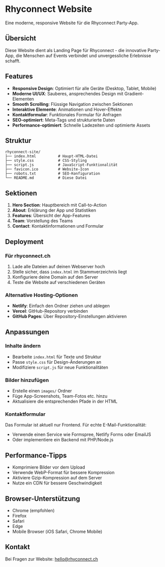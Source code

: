 # Rhyconnect Website

Eine moderne, responsive Website für die Rhyconnect Party-App.

## Übersicht

Diese Website dient als Landing Page für Rhyconnect - die innovative Party-App, die Menschen auf Events verbindet und unvergessliche Erlebnisse schafft.

## Features

- **Responsive Design**: Optimiert für alle Geräte (Desktop, Tablet, Mobile)
- **Moderne UI/UX**: Sauberes, ansprechendes Design mit Gradient-Elementen
- **Smooth Scrolling**: Flüssige Navigation zwischen Sektionen
- **Interaktive Elemente**: Animationen und Hover-Effekte
- **Kontaktformular**: Funktionales Formular für Anfragen
- **SEO-optimiert**: Meta-Tags und strukturierte Daten
- **Performance-optimiert**: Schnelle Ladezeiten und optimierte Assets

## Struktur

```
rhyconnect-site/
├── index.html          # Haupt-HTML-Datei
├── style.css           # CSS-Styling
├── script.js           # JavaScript-Funktionalität
├── favicon.ico         # Website-Icon
├── robots.txt          # SEO-Konfiguration
└── README.md           # Diese Datei
```

## Sektionen

1. **Hero Section**: Hauptbereich mit Call-to-Action
2. **About**: Erklärung der App und Statistiken
3. **Features**: Übersicht der App-Features
4. **Team**: Vorstellung des Teams
5. **Contact**: Kontaktinformationen und Formular

## Deployment

### Für rhyconnect.ch

1. Lade alle Dateien auf deinen Webserver hoch
2. Stelle sicher, dass `index.html` im Stammverzeichnis liegt
3. Konfiguriere deine Domain auf den Server
4. Teste die Website auf verschiedenen Geräten

### Alternative Hosting-Optionen

- **Netlify**: Einfach den Ordner ziehen und ablegen
- **Vercel**: GitHub-Repository verbinden
- **GitHub Pages**: Über Repository-Einstellungen aktivieren

## Anpassungen

### Inhalte ändern
- Bearbeite `index.html` für Texte und Struktur
- Passe `style.css` für Design-Änderungen an
- Modifiziere `script.js` für neue Funktionalitäten

### Bilder hinzufügen
- Erstelle einen `images/` Ordner
- Füge App-Screenshots, Team-Fotos etc. hinzu
- Aktualisiere die entsprechenden Pfade in der HTML

### Kontaktformular
Das Formular ist aktuell nur Frontend. Für echte E-Mail-Funktionalität:
- Verwende einen Service wie Formspree, Netlify Forms oder EmailJS
- Oder implementiere ein Backend mit PHP/Node.js

## Performance-Tipps

- Komprimiere Bilder vor dem Upload
- Verwende WebP-Format für bessere Kompression
- Aktiviere Gzip-Kompression auf dem Server
- Nutze ein CDN für bessere Geschwindigkeit

## Browser-Unterstützung

- Chrome (empfohlen)
- Firefox
- Safari
- Edge
- Mobile Browser (iOS Safari, Chrome Mobile)

## Kontakt

Bei Fragen zur Website: hello@rhyconnect.ch
